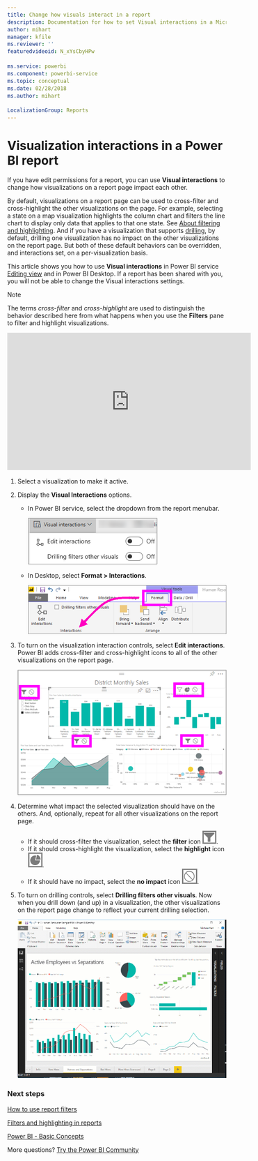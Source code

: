 ```yaml
---
title: Change how visuals interact in a report
description: Documentation for how to set Visual interactions in a Microsoft Power BI service report and a Power BI Desktop report.
author: mihart
manager: kfile
ms.reviewer: ''
featuredvideoid: N_xYsCbyHPw

ms.service: powerbi
ms.component: powerbi-service
ms.topic: conceptual
ms.date: 02/28/2018
ms.author: mihart

LocalizationGroup: Reports
---
```

# Visualization interactions in a Power BI report
If you have edit permissions for a report, you can use **Visual interactions** to change how visualizations on a report page impact each other. 

By default, visualizations on a report page can be used to cross-filter and cross-highlight the other visualizations on the page.
For example, selecting a state on a map visualization highlights the column chart and filters the line chart to display only data that applies to that one state.
See [About filtering and highlighting](../power-bi-reports-filters-and-highlighting.md). And if you have a visualization that supports [drilling](end-user-drill.md), by default, drilling one visualization has no impact on the other visualizations on the report page. But both of these default behaviors can be overridden, and interactions set, on a per-visualization basis.

This article shows you how to use **Visual interactions** in Power BI service [Editing view](../service-interact-with-a-report-in-editing-view.md) and in Power BI Desktop. If a report has been shared with you, you will not be able to change the Visual interactions settings.

> [!NOTE]
> The terms *cross-filter* and *cross-highlight* are used to distinguish the behavior described here from what happens when you use the **Filters** pane to filter and highlight visualizations.  
> 
> 

<iframe width="560" height="315" src="https://www.youtube.com/embed/N_xYsCbyHPw?list=PL1N57mwBHtN0JFoKSR0n-tBkUJHeMP2cP" frameborder="0" allowfullscreen></iframe>

1. Select a visualization to make it active.  
2. Display the **Visual Interactions** options.
    - In Power BI service, select the dropdown from the report menubar.

       ![Visual interactions dropdown](./media/end-user-interactions/power-bi-visual-interaction.png)

    - In Desktop, select **Format > Interactions**.

        ![select Format then Interactions](./media/end-user-interactions/pbi-visual-interaction-desktop.png)

3. To turn on the visualization interaction controls, select **Edit interactions**. Power BI adds cross-filter and cross-highlight icons to all of the other visualizations on the report page.
   
    ![report with Visual interactions turned on](./media/end-user-interactions/power-bi-icons-on.png)
3. Determine what impact the selected visualization should have on the others.  And, optionally, repeat for all other visualizations on the report page.
   
   * If it should cross-filter the visualization, select the **filter** icon ![filter icon](./media/end-user-interactions/pbi-filter-icon-outlined.png).
   * If it should cross-highlight the visualization, select the **highlight** icon ![highlight icon](./media/end-user-interactions/pbi-highlight-icon-outlined.png).
   * If it should have no impact, select the **no impact** icon ![no impact icon](./media/end-user-interactions/pbi-noimpact-icon-outlined.png).

4. To turn on drilling controls, select **Drilling filters other visuals**.  Now when you drill down (and up) in a visualization, the other visualizations on the report page change to reflect your current drilling selection. 

   ![video of turning on drilling controls](./media/end-user-interactions/drill2.gif)

### Next steps
[How to use report filters](end-user-report-filter.md)

[Filters and highlighting in reports](../power-bi-reports-filters-and-highlighting.md)

[Power BI - Basic Concepts](end-user-basic-concepts.md)

More questions? [Try the Power BI Community](http://community.powerbi.com/)

